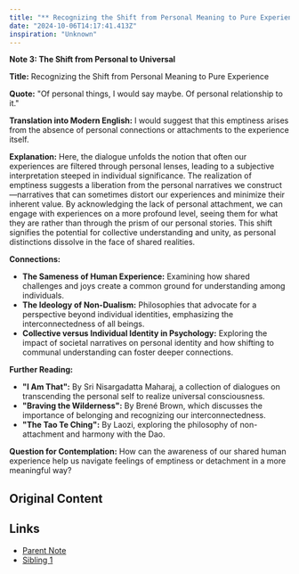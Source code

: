 ```yaml
---
title: "** Recognizing the Shift from Personal Meaning to Pure Experience"
date: "2024-10-06T14:17:41.413Z"
inspiration: "Unknown"
---
```


**Note 3: The Shift from Personal to Universal**

**Title:** Recognizing the Shift from Personal Meaning to Pure Experience

**Quote:** "Of personal things, I would say maybe. Of personal relationship to it."

**Translation into Modern English:** I would suggest that this emptiness arises from the absence of personal connections or attachments to the experience itself.

**Explanation:** Here, the dialogue unfolds the notion that often our experiences are filtered through personal lenses, leading to a subjective interpretation steeped in individual significance. The realization of emptiness suggests a liberation from the personal narratives we construct—narratives that can sometimes distort our experiences and minimize their inherent value. By acknowledging the lack of personal attachment, we can engage with experiences on a more profound level, seeing them for what they are rather than through the prism of our personal stories. This shift signifies the potential for collective understanding and unity, as personal distinctions dissolve in the face of shared realities.

**Connections:** 
- **The Sameness of Human Experience:** Examining how shared challenges and joys create a common ground for understanding among individuals.
- **The Ideology of Non-Dualism:** Philosophies that advocate for a perspective beyond individual identities, emphasizing the interconnectedness of all beings.
- **Collective versus Individual Identity in Psychology:** Exploring the impact of societal narratives on personal identity and how shifting to communal understanding can foster deeper connections.

**Further Reading:** 
- **"I Am That":** By Sri Nisargadatta Maharaj, a collection of dialogues on transcending the personal self to realize universal consciousness.
- **"Braving the Wilderness":** By Brené Brown, which discusses the importance of belonging and recognizing our interconnectedness.
- **"The Tao Te Ching":** By Laozi, exploring the philosophy of non-attachment and harmony with the Dao.

**Question for Contemplation:** How can the awareness of our shared human experience help us navigate feelings of emptiness or detachment in a more meaningful way?



## Original Content



## Links

- [Parent Note](/parent-note.md)
- [Sibling 1](/zettel1.md)
